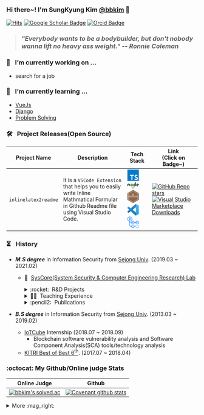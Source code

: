 ### Hi there~! I'm SungKyung Kim [@bbkim](mailto:jotun9935@gmail.com) 👋

[![Hits](https://hits.seeyoufarm.com/api/count/incr/badge.svg?url=https%3A%2F%2Fgithub.com%2FOss9935%2Fhit-counter&count_bg=%2379C83D&title_bg=%23555555&icon=&icon_color=%23E7E7E7&title=hits&edge_flat=false)](https://hits.seeyoufarm.com)
[![Google Scholar Badge](https://img.shields.io/badge/-Scholar-4285f4?style=flat-square&logo=google-scholar&logoColor=white&link=https://scholar.google.com/citations?user=q2JoU-MAAAAJ&hl)](https://scholar.google.co.kr/citations?user=q2JoU-MAAAAJ&hl)
[![Orcid Badge](https://img.shields.io/badge/-Orcid-c14438?style=flat-square&logo=orcid&logoColor=white&color=A6CE39)](https://orcid.org/0000-0003-2782-271X)

> ### ***"Everybody wants to be a bodybuilder, but don't nobody wanna lift no heavy ass weight." -- Ronnie Coleman***


### 🔭&ensp; I’m currently working on ...
- search for a job

### 🌱&ensp; I’m currently learning ...
- [VueJs](https://github.com/KIMBIBLE/Web-All-In-One/tree/main/frontend/vue_js)
- [Django](https://github.com/KIMBIBLE/Web-All-In-One/tree/main/backend/django)
- [Problem Solving](https://github.com/KIMBIBLE/algorithm_solving)

### 🛠️&ensp; Project Releases(Open Source)

|Project Name|Description|Tech Stack|Link<br/>(Click on Badge~)|
|-|-|-|-|
|<code>inlinelatex2readme</code>|It is a <code>VSCode Extension</code> that helps you to easily write Inline Mathmatical Formular in Github Readme file using Visual Studio Code.|<a href="https://www.typescriptlang.org/"><img src="https://raw.githubusercontent.com/KIMBIBLE/KIMBIBLE/main/icons/typescript.svg" title="Typescript" width="30px"/></a> <a href="https://nodejs.org/"><img src="https://raw.githubusercontent.com/KIMBIBLE/KIMBIBLE/main/icons/nodejs.svg" title="NodeJS" width="30px"/></a> <a href="https://mochajs.org/"><img src="https://raw.githubusercontent.com/KIMBIBLE/KIMBIBLE/main/icons/mocha.svg" title="Mocha" width="30px"/></a> <a href="https://code.visualstudio.com/api"><img src="https://raw.githubusercontent.com/KIMBIBLE/KIMBIBLE/main/icons/visual-studio-code.svg" title="VSCode Extension API" width="30px"/></a> <a href="https://github.com/features/actions"><img src="https://raw.githubusercontent.com/KIMBIBLE/KIMBIBLE/main/icons/github-actions.svg" title="Github Actions(CI/CD)" width="30px"/></a>|[![GitHub Repo stars](https://img.shields.io/github/stars/KIMBIBLE/inlinelatex2readme?style=social)](https://github.com/KIMBIBLE/inlinelatex2readme) [![Visual Studio Marketplace Downloads](https://img.shields.io/visual-studio-marketplace/d/bbkim.inlinelatex2readme)](https://marketplace.visualstudio.com/items?itemName=bbkim.inlinelatex2readme)|

### :hourglass_flowing_sand:&ensp; History
- ***M.S degree*** in Information Security from [Sejong Univ](https://eng.sejong.ac.kr/index.do). (2019.03 ~ 2021.02)
  - :water_buffalo:&nbsp; [SysCore(System Security & Computer Engineering Research) Lab](http://syscore.sejong.ac.kr/)
    <details>
      <summary>:rocket:&nbsp; R&D Projects</summary>
      <ul>
        <li>[Project Manager] <b><i>NDA(Project No. 2020-114)</i></b>, Participated in commissioned research of the National Security Research Institute, 2020.05.07 – 2020.12.06</li>
        <ul>
          <li><b>Topic: Unmanned Aerial Vehicle(UAV), Abnormal Detection</b></li>
        </ul>
        <br/>
        <li>[Project Engineer] <b><i>Development of serverless cloud computing technology that enables resource allocation and usage metering per API call(Project No. 2018-0-00420)</i></b>, Institute for Information & communication Technology Planning & evaluation(IITP)</li>
        <br/>
        <li>[Project Engineer] <b><i>Solve the problem of applying open OS (Linux) to ground tactical C4I system terminals(Project No. 2019-0-00273)</i></b>, Institute for Information & communication Technology Planning & evaluation(IITP), 2019.04.01 - 2019.12.31</li>
        <br/>
        <li>[Project Engineer] <b><i>NDA(Project No. 2019-131)</i></b>, Participated in commissioned research of the National Security Research Institute, 2019.05.01 – 2019.10.31</li>
        <ul>
          <li><b>Topic: Unmanned aerial vehicle(UAV), Abnormal Detection</b></li>
        </ul>
        <br/>
      <li>[Project Engineer] <b><i>NDA(Project No. 2016-xxx)</i></b>, Participated in commissioned research of the National Security Research Institute, 2016</li>
        <ul>
          <li><b>Topic: RTOS(QNX, VXWorks) vulnerability</b></li>
        </ul>
      </ul>
    </details>
  
    <details>
      <summary>🧑‍🏫&nbsp; Teaching Experience</summary>
        <ul>
          <li> Teaching, Problem Designing and Running CTF at <a href="https://gifted.kongju.ac.kr/main/main.php">the Kongju National University Science Education Institute For The Gifted</a>, 2020</li>
          <br/>
          <li> Teaching, Problem Designing and Running CTF at <a href="https://gifted.kongju.ac.kr/main/main.php">the Kongju National University Science Education Institute For The Gifted</a>, 2019</li>
        </ul>
    </details>
    
    <details>
      <summary>:pencil2:&nbsp; Publications</summary>
        <ul>
          <li>
            <details>
              <summary>🌐&nbsp; International</summary>
              <ul>
                <li><ins><b>Kim Sung-Kyung</b></ins><sup>*</sup>, Eun-Tae Jang, and Ki-Woong Park<sup>†</sup>. <b><i>"Toward a Fine-Grained Evaluation of the Pwnable CTF."</i></b> In International Conference on Information Security Applications, pp. 179-190. Springer, Cham, 2020.</li>
                <li><ins><b>Sung-Kyung Kim</ins><sup>*</sup></b>, Eun-Tae Jang, Seung-Ho Lim, Ki-Woong Park<sup>†</sup>, <b><i>“Reduction of Data Leakage Using Software Streaming”</i></b>, Mobile Internet Security. MobiSec 2019. Communications in Computer and Information Science Springer(ISBN 978-981-15-9608-7), vol 1121 , Springer Singapore, pp. 99-111, Nov. 02, 2020 </li>
                <li>Sung-Kuy Ahn<sup>*</sup>, HyeLim Jung, <ins><b>Sung-Kyung Kim</b></ins>, Ki-Woong Park<sup>†</sup> <b><i>“Poster: Self-Destructible Electronic Bracelets for Privacy in Quarantine Monotoring System,”</i></b> The 21th World Conference on Information Security Applications (WISA 2020), pp.59, Aug. 26 – 28, 2020, Jeju, Korea</li>
                <li><ins><b>Sung-Kyung Kim</ins><sup>*</sup></b>, Eun-Tae Jang, Ki-Woong Park<sup>†</sup> <b><i>“Toward a Fine-Grained Evaluation of The Pwnable CTF: Extracting Common Assessment Points</i></b>,” The 21th World Conference on Information Security Applications (WISA 2020), pp.179 – 190, Aug. 26 – 28, 2020, Jeju, Korea</li>
                <li>Ki-Wan Kang<sup>*</sup>, <ins><b>SungKyung Kim</b></ins>, Ki-Woong Park<sup>†</sup> <b><i>“Requirements Derivation of Testbed of UAV Anomaly Detection,”</i></b> The 5th International Conference on Next Generation Computing 2019 (ICNGC 2019), ISSN 2672-1562, pp.151-153, Dec. 19-21, 2020, Chiang Mai, Thailand</li>
                <li><b><ins>Sung-Kyung Kim</ins><sup>*</sup></b>, Eun-Tae Jang, Seung-Ho Lim, Ki-Woong Park<sup>†</sup> <b><i>“Towards Disposable Computing: Could You Throw Away Your Device?,”</i></b> The 4th International Symposium on Mobile Internet Security (MobiSec 2019), Oct.17 – Oct. 19, 2019, Taichung, Taiwan, pp. 68</li>
              </ul>
            </details>
          </li>
          <li>
            <details>
              <summary>🇰🇷&nbsp; Domestic(South Korea)</summary>
              <ul>
                <li><b><ins>김성경</ins><sup>*</sup></b>, 강기완, 박기웅<sup>†</sup>, <b><i>“무인이동체 이상행위 탐지를 위한 소프트웨어 정의형 테스트베드 설계 및 구현,”</i></b> 한국차세대컴퓨팅학회 논문지 (KCI등재지) Vol.17 No.1, pp.7-19 (2020년 8월)</li>
                <li><b><ins>김성경</ins><sup>*</sup></b>, 백승훈, 이상욱, 박기웅<sup>†</sup>, <b><i>“드론 주요 컴포넌트 대상 공격벡터 도출 및 위협 분석,”</i></b> 2019년 한국컴퓨터종합학술대회 (한국정보과학회, KCC 2019),pp.1206-1208, 2019.6.26-28</li>
                <li>주일현<sup>*</sup>, 이창서, <b><ins>김성경</ins></b>, 차동국, 김진현, 정재욱, 박기웅<sup>†</sup>, <b><i>“드론 센서데이터 이미지화를 위한 이미지 기반 딥 러닝 연구에서 사용된 이미지 전처리 방법 비교 분석,"</i></b> 한국정보보호학회 하계학술대회 (CISC-S’19), 2019.6.20-22</li>
              </ul>
            </details>
          </li>
        </ul>
    </details>

- ***B.S degree*** in Information Security from [Sejong Univ](https://eng.sejong.ac.kr/index.do). (2013.03 ~ 2019.02)
  - [IoTCube](https://www.iotcube.com/) Internship (2018.07 ~ 2018.09)
    - Blockchain software vulnerability analysis and Software Component Analysis(SCA) tools/technology analysis
  - [KITRI Best of Best 6<sup>th</sup>](https://www.kitribob.kr/). (2017.07 ~ 2018.04)


### :octocat: My Github/Online judge Stats
|Online Judge|Github|
|------------|------|
|[![bbkim's solved.ac](http://mazassumnida.wtf/api/v2/generate_badge?boj=jotun9935)](https://solved.ac/profile/jotun9935)|[![Covenant github stats](https://github-readme-stats.vercel.app/api?username=KIMBIBLE&theme=vue&show_icons=true&hide=stars)](https://github.com/anuraghazra/github-readme-stats)|

<div>
  <details>
    <summary>More :mag_right:</summary>
    </br>
    <table id="detail_stats">
      <tr>
        <td valign="top" width="50%">
          <img src="https://github-readme-stats.vercel.app/api?username=KIMBIBLE&show_icons=true&count_private=true&hide_border=true" align="left" style="width: 100%" />
        </td>
        <td valign="top" width="50%">
          <img src="https://github-readme-stats.vercel.app/api/top-langs/?username=KIMBIBLE&hide_border=true&layout=compact&hide=jupyter%20notebook,HTML&langs_count=8" align="left" style="width: 100%" />
        </td>
      </tr>
    </table>
    <img src="https://github-profile-trophy.vercel.app/?username=KIMBIBLE&margin-w=50&no-frame=true"/>
  </details>
</div>

<!--
**KIMBIBLE/KIMBIBLE** is a ✨ _special_ ✨ repository because its `README.md` (this file) appears on your GitHub profile.

Here are some ideas to get you started:

- 🔭 I’m currently working on ...
- 🌱 I’m currently learning ...
- 👯 I’m looking to collaborate on ...
- 🤔 I’m looking for help with ...
- 💬 Ask me about ...
- 📫 How to reach me: ...
- 😄 Pronouns: ...
- ⚡ Fun fact: ...
-->

<!--
<a href="https://www.typescriptlang.org/"><img src="https://raw.githubusercontent.com/KIMBIBLE/KIMBIBLE/main/icons/typescript.svg" title="Typescript" width="30px"/></a> 

<a href="https://nodejs.org/"><img src="https://raw.githubusercontent.com/KIMBIBLE/KIMBIBLE/main/icons/nodejs.svg" title="NodeJS" width="30px"/></a> 

<a href="https://mochajs.org/"><img src="https://raw.githubusercontent.com/KIMBIBLE/KIMBIBLE/main/icons/mocha.svg" title="Mocha" width="30px"/></a> 

<a href="https://code.visualstudio.com/api"><img src="https://raw.githubusercontent.com/KIMBIBLE/KIMBIBLE/main/icons/visual-studio-code.svg" title="VSCode Extension API" width="30px"/></a> 

<a href="https://github.com/features/actions"><img src="https://raw.githubusercontent.com/KIMBIBLE/KIMBIBLE/main/icons/github-actions.svg" title="Github Actions(CI/CD)" width="30px"/></a>

-->
